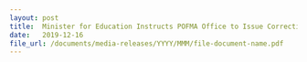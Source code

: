 ```yaml
---
layout: post
title:  Minister for Education Instructs POFMA Office to Issue Correction Direction
date:   2019-12-16
file_url: /documents/media-releases/YYYY/MMM/file-document-name.pdf
---
```

